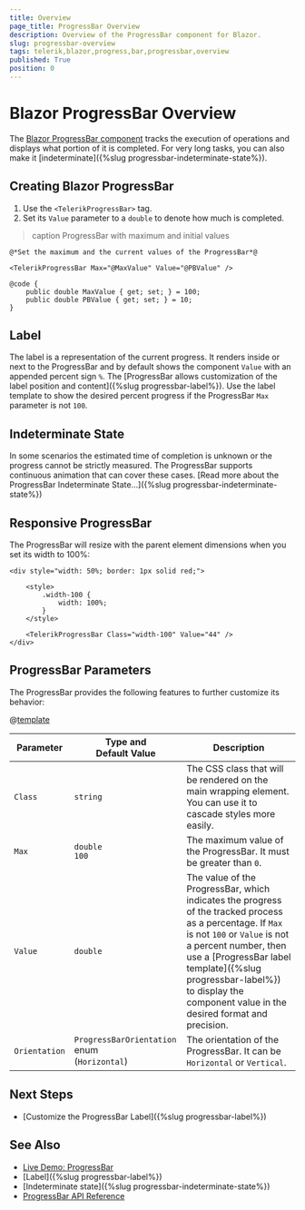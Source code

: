 ```yaml
---
title: Overview
page_title: ProgressBar Overview
description: Overview of the ProgressBar component for Blazor.
slug: progressbar-overview
tags: telerik,blazor,progress,bar,progressbar,overview
published: True
position: 0
---
```


# Blazor ProgressBar Overview

The <a href = "https://www.telerik.com/blazor-ui/progressbar" target = "_blank">Blazor ProgressBar component</a> tracks the execution of operations and displays what portion of it is completed. For very long tasks, you can also make it [indeterminate]({%slug progressbar-indeterminate-state%}).

## Creating Blazor ProgressBar

1. Use the `<TelerikProgressBar>` tag.
1. Set its `Value` parameter to a `double` to denote how much is completed.

>caption ProgressBar with maximum and initial values

````CSHTML
@*Set the maximum and the current values of the ProgressBar*@

<TelerikProgressBar Max="@MaxValue" Value="@PBValue" />

@code {
    public double MaxValue { get; set; } = 100;
    public double PBValue { get; set; } = 10;
}
````

## Label

The label is a representation of the current progress. It renders inside or next to the ProgressBar and by default shows the component `Value` with an appended percent sign `%`. The [ProgressBar allows customization of the label position and content]({%slug progressbar-label%}). Use the label template to show the desired percent progress if the ProgressBar `Max` parameter is not `100`.

## Indeterminate State

In some scenarios the estimated time of completion is unknown or the progress cannot be strictly measured. The ProgressBar supports continuous animation that can cover these cases. [Read more about the ProgressBar Indeterminate State...]({%slug progressbar-indeterminate-state%})

## Responsive ProgressBar

The ProgressBar will resize with the parent element dimensions when you set its width to 100%:

````CSHTML
<div style="width: 50%; border: 1px solid red;">

    <style>
        .width-100 {
            width: 100%;
        }
    </style>

    <TelerikProgressBar Class="width-100" Value="44" />
</div>
````

## ProgressBar Parameters

The ProgressBar provides the following features to further customize its behavior:

@[template](/_contentTemplates/common/parameters-table-styles.md#table-layout)

| Parameter | Type and Default&nbsp;Value | Description |
| --- | --- | --- |
| `Class` | `string` | The CSS class that will be rendered on the main wrapping element. You can use it to cascade styles more easily. |
| `Max` | `double` <br /> `100` | The maximum value of the ProgressBar. It must be greater than `0`. |
| `Value` | `double` | The value of the ProgressBar, which indicates the progress of the tracked process as a percentage. If `Max` is not `100` or `Value` is not a percent number, then use a [ProgressBar label template]({%slug progressbar-label%}) to display the component value in the desired format and precision. |
| `Orientation` | `ProgressBarOrientation` enum <br /> (`Horizontal`) | The orientation of the ProgressBar. It can be `Horizontal` or `Vertical`. |

## Next Steps

* [Customize the ProgressBar Label]({%slug progressbar-label%})

## See Also

* [Live Demo: ProgressBar](https://demos.telerik.com/blazor-ui/progressbar/overview)
* [Label]({%slug progressbar-label%})
* [Indeterminate state]({%slug progressbar-indeterminate-state%})
* [ProgressBar API Reference](/blazor-ui/api/Telerik.Blazor.Components.TelerikProgressBar)
